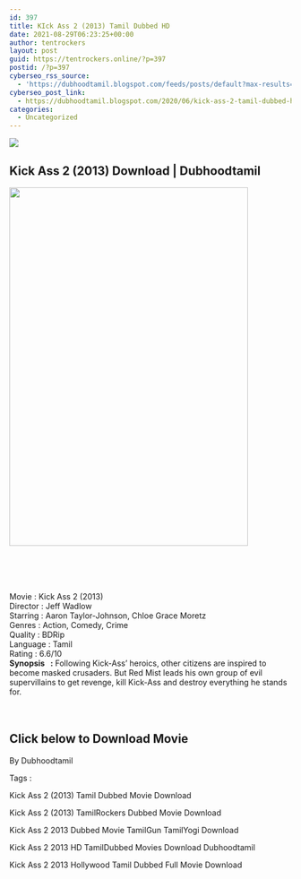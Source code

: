 ```yaml
---
id: 397
title: KIck Ass 2 (2013) Tamil Dubbed HD
date: 2021-08-29T06:23:25+00:00
author: tentrockers
layout: post
guid: https://tentrockers.online/?p=397
postid: /?p=397
cyberseo_rss_source:
  - 'https://dubhoodtamil.blogspot.com/feeds/posts/default?max-results=150&start-index=151'
cyberseo_post_link:
  - https://dubhoodtamil.blogspot.com/2020/06/kick-ass-2-tamil-dubbed-hd.html
categories:
  - Uncategorized
---
```

<div class="media_block">
  <img src="https://1.bp.blogspot.com/-HAwAqjSn8sk/Xu1wCa5IW_I/AAAAAAAABcY/kGudIrYGeTEVyNedNFy-tz4pZTiKQd7PQCNcBGAsYHQ/s72-c/ff00d5fb-7bd8-4878-bb05-f5286393bcea.jpg" class="media_thumbnail" />
</div>

<div dir="ltr" trbidi="on" readability="14.109090909091">
  <h2>
    <span>Kick Ass 2 (2013) Download | Dubhoodtamil</span>
  </h2>
  
  <div class="separator">
    <a href="https://1.bp.blogspot.com/-HAwAqjSn8sk/Xu1wCa5IW_I/AAAAAAAABcY/kGudIrYGeTEVyNedNFy-tz4pZTiKQd7PQCNcBGAsYHQ/s1600/ff00d5fb-7bd8-4878-bb05-f5286393bcea.jpg" imageanchor="1"><img loading="lazy" border="0" data-original-height="1600" data-original-width="1067" height="640" src="https://1.bp.blogspot.com/-HAwAqjSn8sk/Xu1wCa5IW_I/AAAAAAAABcY/kGudIrYGeTEVyNedNFy-tz4pZTiKQd7PQCNcBGAsYHQ/s640/ff00d5fb-7bd8-4878-bb05-f5286393bcea.jpg" width="426" /></a>
  </div>
  
  <p>
    <span><br /></span><br /> <span><br /></span><br /> <span>Movie<span> </span>:<span> </span>Kick Ass 2 (2013)</span><br /><span>Director<span> </span>:<span> </span>Jeff Wadlow</span><br /><span>Starring<span> </span>:<span> </span>Aaron Taylor-Johnson, Chloe Grace Moretz</span><br /><span>Genres<span> </span>:<span> </span>Action, Comedy, Crime</span><br /><span>Quality<span> </span>:<span> </span>BDRip</span><br /><span>Language<span> </span>:<span> </span>Tamil</span><br /><span>Rating<span> </span>:<span> </span>6.6/10</span><br /><b>Synopsis&nbsp; &nbsp;:</b><span> Following Kick-Ass&#8217; heroics, other citizens are inspired to become masked crusaders. But Red Mist leads his own group of evil supervillains to get revenge, kill Kick-Ass and destroy everything he stands for.</span><br /><span><br /></span><br />
  </p>
  
  <h2>
    <span>Click below to Download Movie</span>
  </h2>
  
  <p>
    <span>By Dubhoodtamil</span>
  </p>
  
  <p>
    <span>Tags :</span>
  </p>
  
  <p>
    <span>Kick Ass 2 (2013) Tamil Dubbed Movie Download</span>
  </p>
  
  <p>
    <span>Kick Ass 2 (2013) TamilRockers Dubbed Movie Download</span>
  </p>
  
  <p>
    <span>Kick Ass 2 2013 Dubbed Movie TamilGun TamilYogi Download</span>
  </p>
  
  <p>
    <span>Kick Ass 2 2013 HD TamilDubbed Movies Download Dubhoodtamil</span>
  </p>
  
  <p>
    <span>Kick Ass 2 2013 Hollywood Tamil Dubbed Full Movie Download</span>
  </p>
</div>